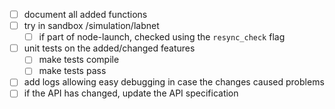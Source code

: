 * [ ] document all added functions
* [ ] try in sandbox /simulation/labnet
  * [ ] if part of node-launch, checked using the `resync_check` flag
* [ ] unit tests on the added/changed features
  * [ ] make tests compile
  * [ ] make tests pass 
* [ ] add logs allowing easy debugging in case the changes caused problems
* [ ] if the API has changed, update the API specification